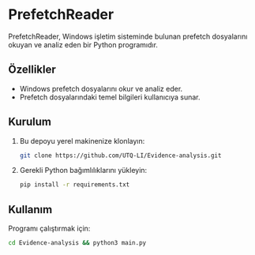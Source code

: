 # PrefetchReader

PrefetchReader, Windows işletim sisteminde bulunan prefetch dosyalarını okuyan ve analiz eden bir Python programıdır.

## Özellikler

- Windows prefetch dosyalarını okur ve analiz eder.
- Prefetch dosyalarındaki temel bilgileri kullanıcıya sunar.

## Kurulum

1. Bu depoyu yerel makinenize klonlayın:

    ```sh
    git clone https://github.com/UTQ-LI/Evidence-analysis.git
    ```

2. Gerekli Python bağımlılıklarını yükleyin:

    ```sh
    pip install -r requirements.txt
    ```

## Kullanım

Programı çalıştırmak için:

```sh
cd Evidence-analysis && python3 main.py
